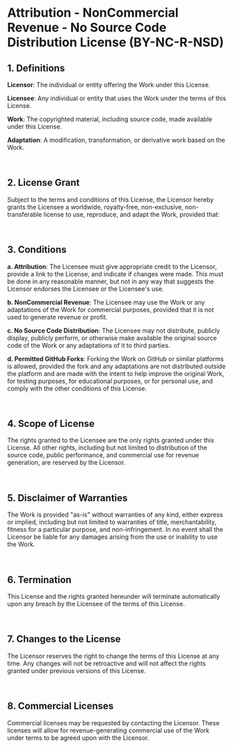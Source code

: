<h1>Attribution - NonCommercial Revenue - No Source Code Distribution License (BY-NC-R-NSD)</h1>

<h2>1. Definitions</h2>
<p><strong>Licensor</strong>: The individual or entity offering the Work under this License.</p>
<p><strong>Licensee</strong>: Any individual or entity that uses the Work under the terms of this License.</p>
<p><strong>Work</strong>: The copyrighted material, including source code, made available under this License.</p>
<p><strong>Adaptation</strong>: A modification, transformation, or derivative work based on the Work.</p>
<br>

<h2>2. License Grant</h2>
<p>Subject to the terms and conditions of this License, the Licensor hereby grants the Licensee a worldwide, royalty-free, non-exclusive, non-transferable license to use, reproduce, and adapt the Work, provided that:</p>
<br>

<h2>3. Conditions</h2>
<p><strong>a. Attribution</strong>: The Licensee must give appropriate credit to the Licensor, provide a link to the License, and indicate if changes were made. This must be done in any reasonable manner, but not in any way that suggests the Licensor endorses the Licensee or the Licensee's use.</p>
<p><strong>b. NonCommercial Revenue</strong>: The Licensee may use the Work or any adaptations of the Work for commercial purposes, provided that it is not used to generate revenue or profit.</p>
<p><strong>c. No Source Code Distribution</strong>: The Licensee may not distribute, publicly display, publicly perform, or otherwise make available the original source code of the Work or any adaptations of it to third parties.</p>
<p><strong>d. Permitted GitHub Forks</strong>: Forking the Work on GitHub or similar platforms is allowed, provided the fork and any adaptations are not distributed outside the platform and are made with the intent to help improve the original Work, for testing purposes, for educational purposes, or for personal use, and comply with the other conditions of this License.</p>
<br>

<h2>4. Scope of License</h2>
<p>The rights granted to the Licensee are the only rights granted under this License. All other rights, including but not limited to distribution of the source code, public performance, and commercial use for revenue generation, are reserved by the Licensor.</p>
<br>

<h2>5. Disclaimer of Warranties</h2>
<p>The Work is provided "as-is" without warranties of any kind, either express or implied, including but not limited to warranties of title, merchantability, fitness for a particular purpose, and non-infringement. In no event shall the Licensor be liable for any damages arising from the use or inability to use the Work.</p>
<br>

<h2>6. Termination</h2>
<p>This License and the rights granted hereunder will terminate automatically upon any breach by the Licensee of the terms of this License.</p>
<br>

<h2>7. Changes to the License</h2>
<p>The Licensor reserves the right to change the terms of this License at any time. Any changes will not be retroactive and will not affect the rights granted under previous versions of this License.</p>
<br>

<h2>8. Commercial Licenses</h2>
<p>Commercial licenses may be requested by contacting the Licensor. These licenses will allow for revenue-generating commercial use of the Work under terms to be agreed upon with the Licensor.</p>
